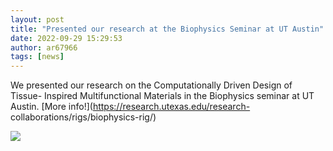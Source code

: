 ```yaml
---
layout: post
title: "Presented our research at the Biophysics Seminar at UT Austin"
date: 2022-09-29 15:29:53
author: ar67966
tags: [news]
---
```


We presented our research on the Computationally Driven Design of Tissue-
Inspired Multifunctional Materials in the Biophysics seminar at UT Austin.
[More info!](https://research.utexas.edu/research-
collaborations/rigs/biophysics-rig/)

![](https://sites.utexas.edu/berkin/files/2022/09/IMG-20220927-WA0013-300x225.jpg)
